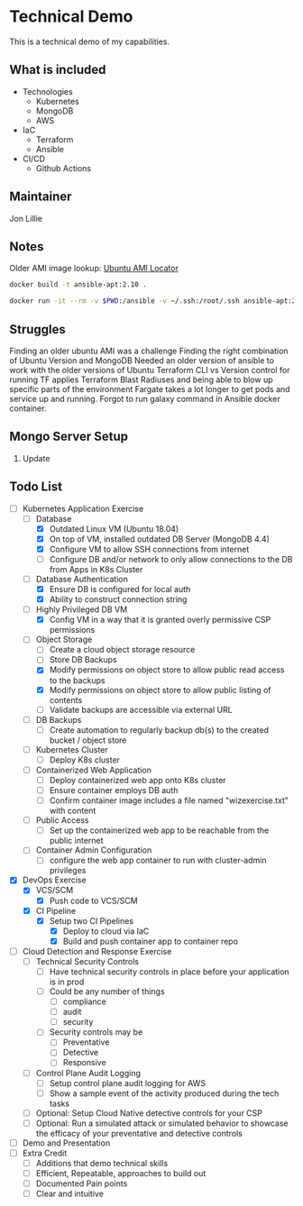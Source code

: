 # Technical Demo

This is a technical demo of my capabilities.

## What is included

- Technologies
  - Kubernetes
  - MongoDB
  - AWS
- IaC
  - Terraform
  - Ansible
- CI/CD
  - Github Actions

## Maintainer

Jon Lillie

## Notes

Older AMI image lookup: [Ubuntu AMI Locator](https://cloud-images.ubuntu.com/locator/ec2/)

```bash
docker build -t ansible-apt:2.10 .
```

```bash
docker run -it --rm -v $PWD:/ansible -v ~/.ssh:/root/.ssh ansible-apt:2.10
```

## Struggles

Finding an older ubuntu AMI was a challenge
Finding the right combination of Ubuntu Version and MongoDB
Needed an older version of ansible to work with the older versions of Ubuntu
Terraform CLI vs Version control for running TF applies
Terraform Blast Radiuses and being able to blow up specific parts of the environment
Fargate takes a lot longer to get pods and service up and running.
Forgot to run galaxy command in Ansible docker container.

## Mongo Server Setup

1. Update

## Todo List

- [ ] Kubernetes Application Exercise
  - [ ] Database
    - [x] Outdated Linux VM (Ubuntu 18.04)
    - [x] On top of VM, installed outdated DB Server (MongoDB 4.4)
    - [x] Configure VM to allow SSH connections from internet
    - [ ] Configure DB and/or network to only allow connections to the DB from Apps in K8s Cluster
  - [ ] Database Authentication
    - [X] Ensure DB is configured for local auth
    - [x] Ability to construct connection string
  - [ ] Highly Privileged DB VM
    - [x] Config VM in a way that it is granted overly permissive CSP permissions
  - [ ] Object Storage
    - [ ] Create a cloud object storage resource
    - [ ] Store DB Backups
    - [x] Modify permissions on object store to allow public read access to the backups
    - [x] Modify permissions on object store to allow public listing of contents
    - [ ] Validate backups are accessible via external URL
  - [ ] DB Backups
    - [ ] Create automation to regularly backup db(s) to the created bucket / object store
  - [ ] Kubernetes Cluster
    - [ ] Deploy K8s cluster
  - [ ] Containerized Web Application
    - [ ] Deploy containerized web app onto K8s cluster
    - [ ] Ensure container employs DB auth
    - [ ] Confirm container image includes a file named "wizexercise.txt" with content
  - [ ] Public Access
    - [ ] Set up the containerized web app to be reachable from the public internet
  - [ ] Container Admin Configuration
    - [ ] configure the web app container to run with cluster-admin privileges
- [X] DevOps Exercise
  - [X] VCS/SCM
    - [X] Push code to VCS/SCM
  - [X] CI Pipeline
    - [X] Setup two CI Pipelines
      - [x] Deploy to cloud via IaC
      - [x] Build and push container app to container repo
- [ ] Cloud Detection and Response Exercise
  - [ ] Technical Security Controls
    - [ ] Have technical security controls in place before your application is in prod
    - [ ] Could be any number of things
      - [ ] compliance
      - [ ] audit
      - [ ] security
    - [ ] Security controls may be
      - [ ] Preventative
      - [ ] Detective
      - [ ] Responsive
  - [ ] Control Plane Audit Logging
    - [ ] Setup control plane audit logging for AWS
    - [ ] Show a sample event of the activity produced during the tech tasks
  - [ ] Optional: Setup Cloud Native detective controls for your CSP
  - [ ] Optional: Run a simulated attack or simulated behavior to showcase the efficacy of your preventative and detective controls
- [ ] Demo and Presentation
- [ ] Extra Credit
  - [ ] Additions that demo technical skills
  - [ ] Efficient, Repeatable, approaches to build out
  - [ ] Documented Pain points
  - [ ] Clear and intuitive
